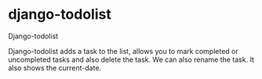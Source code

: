 # django-todolist

Django-todolist

Django-todolist adds a task to the list, allows you to mark completed or uncompleted tasks and also delete the task.
We can also rename the task. 
It also shows the current-date.
